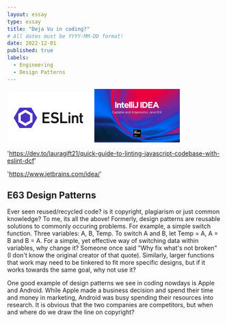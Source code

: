 ```yaml
---
layout: essay
type: essay
title: "Deja Vu in coding?"
# All dates must be YYYY-MM-DD format!
date: 2022-12-01
published: true
labels:
  - Engineering
  - Design Patterns
---
```


<div class="text-center p-4">
  <img width="200px" src="../img/032f30a0-f2e1-11e5-8676-4676c2ca102a_canln7.png" class="img-thumbnail" >
  <img width="200px" src="../img/intellij-idea_1280x800.png" class="img-thumbnail" >
</div>

'https://dev.to/lauragift21/quick-guide-to-linting-javascript-codebase-with-eslint-dcf'

'https://www.jetbrains.com/idea/'



## E63 Design Patterns
Ever seen reused/recycled code? is it copyright, plagiarism or just common knowledge? To me, its all the above! Formerly, design patterns are reusable solutions to commonly occuring problems. For example, a simple switch function. Three variables: A, B, Temp. To switch A and B, let Temp = A, A = B and B = A. For a simple, yet effective way of switching data within variables, why change it? Someone once said "Why fix what's not broken" (I don't know the original creator of that quote). Similarly, larger functions that work may need to be tinkered to fit more specific designs, but if it works towards the same goal, why not use it?

One good example of design patterns we see in coding nowdays is Apple and Android. While Apple made a business decision and spend their time and money in marketing, Android was busy spending their resources into research. It is obvious that the two companies are competitors, but when and where do we draw the line on copyright? 
